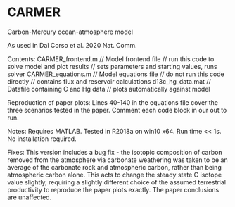 # CARMER
Carbon-Mercury ocean-atmosphere model

As used in Dal Corso et al. 2020 Nat. Comm.

Contents:
CARMER_frontend.m // Model frontend file // run this code to solve model and plot results // sets parameters and starting values, runs solver
CARMER_equations.m // Model equations file // do not run this code directly // contains flux and reservoir calculations
d13c_hg_data.mat // Datafile containing C and Hg data // plots automatically against model

Reproduction of paper plots:
Lines 40-140 in the equations file cover the three scenarios tested in the paper. Comment each code block in our out to run.

Notes:
Requires MATLAB. Tested in R2018a on win10 x64. Run time << 1s. No installation required.

Fixes:
This version includes a bug fix  - the isotopic composition of carbon removed from the atmosphere via carbonate weathering was taken to be an average of the carbonate rock and atmospheric carbon, rather than being atmospheric carbon alone. This acts to change the steady state C isotope value slightly, requiring a slightly different choice of the assumed terrestrial productivity to reproduce the paper plots exactly. The paper conclusions are unaffected.
